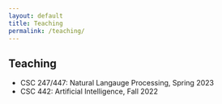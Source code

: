 ```yaml
---
layout: default
title: Teaching
permalink: /teaching/
---
```

## Teaching
- CSC 247/447: Natural Langauge Processing, Spring 2023
- CSC 442: Artificial Intelligence, Fall 2022

